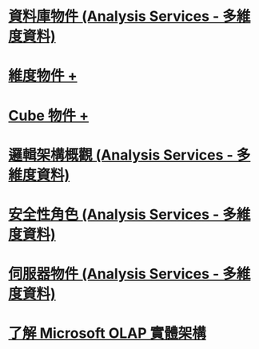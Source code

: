 # [資料庫物件 (Analysis Services - 多維度資料)](database-objects-analysis-services-multidimensional-data.md)

# [維度物件 +](../../../analysis-services/multidimensional-models-olap-logical-dimension-objects/attribute-relationships.md)
# [Cube 物件 +](../../../analysis-services/multidimensional-models-olap-logical-cube-objects/aggregations-and-aggregation-designs.md)

# [邏輯架構概觀 (Analysis Services - 多維度資料)](logical-architecture-overview-analysis-services-multidimensional-data.md)
# [安全性角色 (Analysis Services - 多維度資料)](security-roles-analysis-services-multidimensional-data.md)
# [伺服器物件 (Analysis Services - 多維度資料)](server-objects-analysis-services-multidimensional-data.md)
# [了解 Microsoft OLAP 實體架構](understanding-microsoft-olap-logical-architecture.md)
